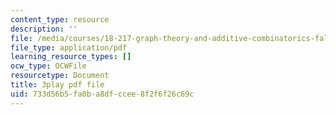 ```yaml
---
content_type: resource
description: ''
file: /media/courses/18-217-graph-theory-and-additive-combinatorics-fall-2019/733d56b5fa0ba8dfccee8f2f6f26c69c_TgPcNnUrE24.pdf
file_type: application/pdf
learning_resource_types: []
ocw_type: OCWFile
resourcetype: Document
title: 3play pdf file
uid: 733d56b5-fa0b-a8df-ccee-8f2f6f26c69c
---
```

